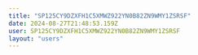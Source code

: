 ```yaml
---
title: "SP125CY9DZXFH1C5XMWZ922YN0B82ZN9WMY1ZSRSF"
date: 2024-08-27T21:48:53.159Z
user: SP125CY9DZXFH1C5XMWZ922YN0B82ZN9WMY1ZSRSF
layout: "users"
---
```

    